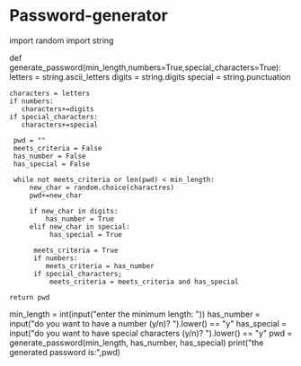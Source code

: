 # Password-generator
import random
import string

def generate_password(min_length,numbers=True,special_characters=True):
    letters = string.ascii_letters
    digits = string.digits
    special = string.punctuation
    
    characters = letters
    if numbers:
       characters+=digits
    if special_characters:
       characters+=special

     pwd = ""
     meets_criteria = False
     has_number = False
     has_special = False

     while not meets_criteria or len(pwd) < min_length:
         new_char = random.choice(charactres)
         pwd+=new_char

         if new_char in digits:
             has_number = True
         elif new_char in special:
              has_special = True

          meets_criteria = True
          if numbers:
             meets_criteria = has_number
          if special_characters;
              meets_criteria = meets_criteria and has_special
              
    return pwd


min_length = int(input("enter the minimum length: "))
has_number = input("do you want to have a number (y/n)? ").lower() == "y"
has_special = input("do you want to have special characters (y/n)? ").lower() == "y"
pwd = generate_password(min_length, has_number, has_special)
print("the generated password is:",pwd)
